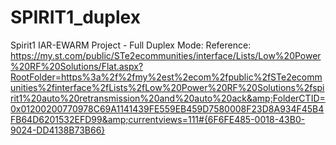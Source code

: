 # SPIRIT1_duplex
Spirit1 IAR-EWARM Project - Full Duplex Mode: Reference: https://my.st.com/public/STe2ecommunities/interface/Lists/Low%20Power%20RF%20Solutions/Flat.aspx?RootFolder=https%3a%2f%2fmy%2est%2ecom%2fpublic%2fSTe2ecommunities%2finterface%2fLists%2fLow%20Power%20RF%20Solutions%2fspirit1%20auto%20retransmission%20and%20auto%20ack&amp;FolderCTID=0x01200200770978C69A1141439FE559EB459D7580008F23D8A934F45B4FB64D6201532EFD99&amp;currentviews=111#{6F6FE485-0018-43B0-9024-DD4138B73B66}
